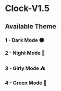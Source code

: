 # Clock-V1.5
## Available Theme
### 1 - Dark Mode 🌑
### 2 - Night Mode 🌃
### 3 - Girly Mode ⛺
### 4 - Green Mode 🌄
